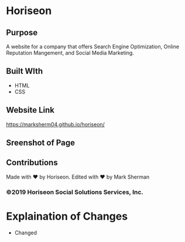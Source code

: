 # Horiseon

## Purpose
A website for a company that offers Search Engine Optimization, Online Reputation Mangement, and Social Media Marketing.

## Built WIth
* HTML
* CSS

## Website Link
https://marksherm04.github.io/horiseon/

## Sreenshot of Page


## Contributions
Made with ❤ by Horiseon. Edited with ❤️ by Mark Sherman

### ©️2019 Horiseon Social Solutions Services, Inc.

# Explaination of Changes

* Changed <title> from “title” to “Horiseon - Search Engine Optimization, Online Reputation Management, & Social Media Marketing" for more SEO exposure

* Changed <div> in <header> to <nav class=> and <div> to <nav> which enclosed the <ul>

* Updated style.css to reflect these changed from <div> to <nav> for the <header>
  
* Added "alt" attributes to all <img>


